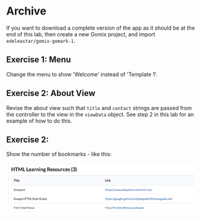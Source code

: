 # Archive

If you want to download a complete version of the app as it should be at the end of this lab, then create a new Gomix project, and import `edeleastar/gomix-gomark-1`.


## Exercise 1: Menu

Change the menu to show 'Welcome' instead of 'Template 1'.

## Exercise 2: About View

Revise the about view such that `title` and `contact` strings are passed from the controller to the view in the `viewData` object. See step 2 in this lab for an example of how to do this.

## Exercise 2:

Show the number of bookmarks - like this:

![](img/13.png)
